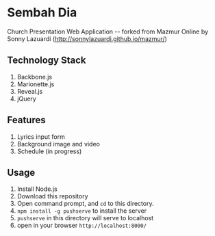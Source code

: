 Sembah Dia
======

Church Presentation Web Application -- forked from Mazmur Online by Sonny Lazuardi (http://sonnylazuardi.github.io/mazmur/)

Technology Stack
----------------

1. Backbone.js
2. Marionette.js
3. Reveal.js
4. jQuery

Features
--------
1. Lyrics input form
2. Background image and video
3. Schedule (in progress)

Usage
-----

1. Install Node.js
2. Download this repository
3. Open command prompt, and `cd` to this directory.
4. `npm install -g pushserve` to install the server
5. `pushserve` in this directory will serve to localhost
6. open in your browser `http://localhost:8000/`

